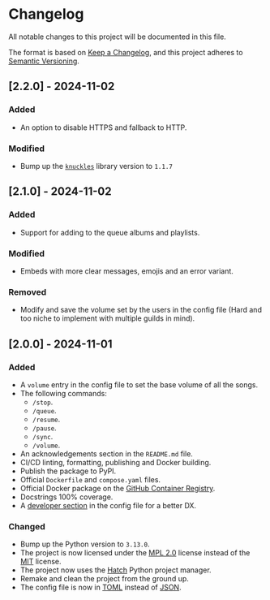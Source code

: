 # Changelog

All notable changes to this project will be documented in this file.

The format is based on [Keep a Changelog](https://keepachangelog.com/en/1.1.0/),
and this project adheres to [Semantic Versioning](https://semver.org/spec/v2.0.0.html).

## [2.2.0] - 2024-11-02
### Added
- An option to disable HTTPS and fallback to HTTP.

### Modified
- Bump up the [`knuckles`](https://github.com/kutu-dev/knuckles) library version to `1.1.7`

## [2.1.0] - 2024-11-02
### Added
- Support for adding to the queue albums and playlists.

### Modified
- Embeds with more clear messages, emojis and an error variant.

### Removed
- Modify and save the volume set by the users in the config file (Hard and too niche to implement with multiple guilds in mind).

## [2.0.0] - 2024-11-01

### Added
- A `volume` entry in the config file to set the base volume of all the songs.
- The following commands:
    - `/stop`.
    - `/queue`.
    - `/resume`.
    - `/pause`.
    - `/sync`.
    - `/volume`.
- An acknowledgements section in the `README.md` file.
- CI/CD linting, formatting, publishing and Docker building.
- Publish the package to PyPI.
- Official `Dockerfile` and `compose.yaml` files.
- Official Docker package on the [GitHub Container Registry](ghcr.io).
- Docstrings 100% coverage.
- A [developer section](./CONTRIBUTING.md) in the config file for a better DX.

### Changed
- Bump up the Python version to `3.13.0`.
- The project is now licensed under the [MPL 2.0](https://www.mozilla.org/en-US/MPL/) license instead of the [MIT](https://opensource.org/license/MIT) license.
- The project now uses the [Hatch](https://hatch.pypa.io/latest/) Python project manager.
- Remake and clean the project from the ground up.
- The config file is now in [TOML](https://toml.io/) instead of [JSON](https://www.json.org/).
